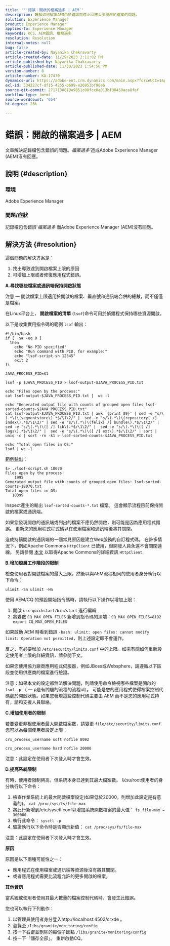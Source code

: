 ```yaml
---
title: '''錯誤：開啟的檔案過多 | AEM`'
description: 瞭解如何解決AEM由於錯誤而停止回應太多開啟的檔案的問題。
solution: Experience Manager
product: Experience Manager
applies-to: Experience Manager
keywords: KCS、AEM錯誤、檔案過多
resolution: Resolution
internal-notes: null
bug: false
article-created-by: Nayanika Chakravarty
article-created-date: 11/29/2023 2:11:02 PM
article-published-by: Nayanika Chakravarty
article-published-date: 11/30/2023 1:54:58 PM
version-number: 8
article-number: KA-17470
dynamics-url: https://adobe-ent.crm.dynamics.com/main.aspx?forceUCI=1&pagetype=entityrecord&etn=knowledgearticle&id=62babf1c-c18e-ee11-8179-6045bd006b4b
exl-id: 534227cf-df15-4255-b699-e26953bf90e6
source-git-commit: 2717138819a9851c08fcc0a013bf38450aca8fef
workflow-type: tm+mt
source-wordcount: '654'
ht-degree: 26%

---
```


# 錯誤：開啟的檔案過多 | AEM


文章解決記錄檔包含錯誤的問題。*檔案過多*&#39;造成Adobe Experience Manager (AEM)沒有回應。

## 說明 {#description}


### <b>環境</b>

Adobe Experience Manager



### <b>問題/症狀</b>

記錄檔包含錯誤&#39;*檔案過多* 而Adobe Experience Manager (AEM)沒有回應。




## 解決方法 {#resolution}


這個問題的解決方案是：

1. 找出導致達到開啟檔案上限的原因
2. 可增加上限或者修復應用程式錯誤。


<b>A.尋找哪些檔案或通訊端保持開啟狀態</b>

注意 — 開啟檔案上限適用於開啟的檔案、垂直號和通訊端合併的總數，而不僅僅是檔案。

在Linux平台上， <b>開啟檔案的清單</b> (`lsof`)命令可用於偵錯程式保持哪些資源開啟。

以下是收集實用指令碼的範例 `lsof` 輸出：


```
#!/bin/bash
if [  $# -eq 0 ] 
  then
    echo "No PID specified"
    echo "Run command with PID, for example:"
    echo "lsof-script.sh 12345"
    exit 2
fi
 
JAVA_PROCESS_PID=$1
 
lsof -p $JAVA_PROCESS_PID > lsof-output-$JAVA_PROCESS_PID.txt
 
echo "Files open by the process:"
cat lsof-output-$JAVA_PROCESS_PID.txt |  wc -l
 
echo "Generated output file with counts of grouped open files lsof-sorted-counts-$JAVA_PROCESS_PID.txt"
cat lsof-output-$JAVA_PROCESS_PID.txt | awk '{print $9}' | sed -e "s/\(.*\)\(segmentstore\).*$/\1\2/" |  sed -e "s/\(.*\)\(repository[ /] index\).*$/\1\2/" | sed -e "s/\(.*\)\(felix[ /] bundle\).*$/\1\2/" |  sed -e "s/\(.*\)\([ /] lib\).*$/\1\2/" |  sed -e "s/\(.*\)\([ /] logs\).*$/\1\2/" |  sed -e "s/\(.*\)\([ /] ext\).*$/\1\2/" | sort | uniq -c | sort -rn -k1 > lsof-sorted-counts-$JAVA_PROCESS_PID.txt
 
echo "Total open files in OS:"
lsof | wc -l
```


<u>範例輸出</u>：


```
$> ./lsof-script.sh 18070
Files open by the process:
    1995
Generated output file with counts of grouped open files: lsof-sorted-counts-18070.txt
Total open files in OS:
   18399
```


Inspect產生的輸出 `lsof-sorted-counts-*.txt` 檔案。 這會顯示流程目前保持開啟的檔案或通訊端。

如果您發現開啟的通訊端或列出的檔案不應仍然開啟，則可能是因為應用程式錯誤。 更新您的應用程式程式碼以在使用檔案和通訊端後將其關閉。

造成持續開啟的通訊端的一個常見原因是建立Web服務的自訂程式碼。 在許多情況下，例如Apache Commons `HttpClient` 已使用，但開發人員永遠不會關閉連線。 另請參閱 [本文](https://stackoverflow.com/questions/43454514/proper-usage-of-apache-httpclient-and-when-to-close-it) 以取得Apache Commons的詳細資訊 `HttpClient`.

<b>B.增加殼層工作階段的限制</b>

檢查使用者對開啟檔案的最大上限，然後以與AEM流程相同的使用者身分執行以下命令：

`ulimit -Sn ulimit -Hn`

使用 AEM/CQ 的預設開始指令碼時，請執行以下操作以增加上限：

1. 開啟 `crx-quickstart/bin/start` 進行編輯
2. 將變數 `CQ_MAX_OPEN_FILES` 新增到指令碼的頂端：`CQ_MAX_OPEN_FILES=8192 export CQ_MAX_OPEN_FILES`


如果啟動 AEM 時看到錯誤 `-bash: ulimit: open files: cannot modify limit: Operation not permitted`，則上述設定即不會運作。

反之，有必要增加 `/etc/security/limits.conf` 中的上限。如需有關如何重新設定使用者上限的詳細資訊，請參閱下文。

如果您使用協力廠商應用程式伺服器，例如JBoss或Websphere，請遵循以下區段並使用供應商的檔案進行驗證。

注意：如果本文的設定都無法解決問題，則請使用命令檢視哪些檔案是開啟的 `lsof -p` （ — p是有問題的流程的流程id）。 可能是您的應用程式使得檔案控制代碼處於開啟狀態。如果您發現這些控制代碼主要由 AEM 而不是您的應用程式持有，請和支援人員聯絡。

<b>C.增加使用者的限制</b>

若要變更非根使用者最大開啟檔案數，請變更 `file/etc/security/limits.conf`. 您可以為每個使用者設定上限：

`crx_process_username soft nofile 8092`

`crx_process_username hard nofile 20000`

注意：此設定在使用者下次登入時才會生效。

<b>D.提高系統限制</b>

有時，使用者限制夠高，但系統本身已達到其最大檔案數。 以su/root使用者的身分執行以下命令：

1. 檢查作業系統上的最大開啟檔案設定(如果低於20000，則增加此設定是有意義的)。
   `cat /proc/sys/fs/file-max`
2. 將此行新增到/etc/sysctl.conf以增加系統開啟檔案的最大值：
   `fs.file-max = 300000`
3. 執行此命令：
   `sysctl -p`
4. 驗證執行以下命令時是否顯示新值：
   `cat /proc/sys/fs/file-max`


注意：此設定在使用者下次登入時才會生效。

<b>原因</b>

原因是以下兩種可能性之一：

- 應用程式在使用檔案或通訊端等資源後沒有將其關閉。
- 或者應用程式需要比流程允許的更多開啟的檔案。


<b>其他資訊</b>

當系統或使用者使用其最大數量的檔案控制代碼時，會發生此錯誤。

您也可以執行下列動作：

1. 以管理員使用者身分登入http://localhost:4502/crxde 。
2. 瀏覽至 `/libs/granite/monitoring/config`
3. 按一下右鍵並刪除的每個子節點 `/libs/granite/monitoring/config`
4. 按一下「儲存全部」。 重新啟動CQ。
